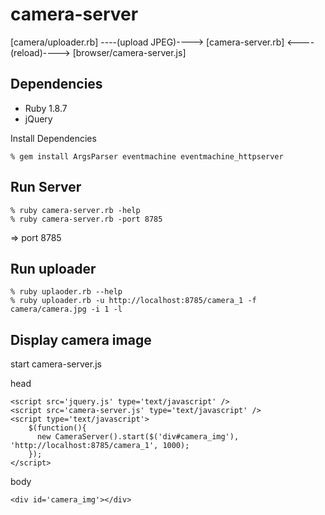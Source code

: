 camera-server
=============

[camera/uploader.rb] ----(upload JPEG)----> [camera-server.rb] <----(reload)----> [browser/camera-server.js]


Dependencies
------------

* Ruby 1.8.7
* jQuery

Install Dependencies

    % gem install ArgsParser eventmachine eventmachine_httpserver



Run Server
----------

    % ruby camera-server.rb -help
    % ruby camera-server.rb -port 8785

=> port 8785



Run uploader
------------

    % ruby uplaoder.rb --help
    % ruby uploader.rb -u http://localhost:8785/camera_1 -f camera/camera.jpg -i 1 -l



Display camera image
--------------------

start camera-server.js

head

    <script src='jquery.js' type='text/javascript' />
    <script src='camera-server.js' type='text/javascript' />
    <script type='text/javascript'>
        $(function(){
          new CameraServer().start($('div#camera_img'), 'http://localhost:8785/camera_1', 1000);
        });
    </script>


body

    <div id='camera_img'></div>
